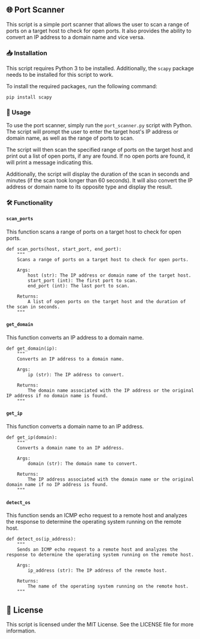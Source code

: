 
## 🌐 Port Scanner

This script is a simple port scanner that allows the user to scan a range of ports on a target host to check for open ports. It also provides the ability to convert an IP address to a domain name and vice versa.

### 📥 Installation

This script requires Python 3 to be installed. Additionally, the `scapy` package needs to be installed for this script to work.

To install the required packages, run the following command:

    pip install scapy

### 🚀 Usage

To use the port scanner, simply run the `port_scanner.py` script with Python. The script will prompt the user to enter the target host's IP address or domain name, as well as the range of ports to scan.

The script will then scan the specified range of ports on the target host and print out a list of open ports, if any are found. If no open ports are found, it will print a message indicating this.

Additionally, the script will display the duration of the scan in seconds and minutes (if the scan took longer than 60 seconds). It will also convert the IP address or domain name to its opposite type and display the result.

### 🛠️ Functionality

#### `scan_ports`

This function scans a range of ports on a target host to check for open ports.

    def scan_ports(host, start_port, end_port):
        """
        Scans a range of ports on a target host to check for open ports.
    
        Args:
            host (str): The IP address or domain name of the target host.
            start_port (int): The first port to scan.
            end_port (int): The last port to scan.
    
        Returns:
            A list of open ports on the target host and the duration of the scan in seconds.
        """

#### `get_domain`

This function converts an IP address to a domain name.

    def get_domain(ip):
        """
        Converts an IP address to a domain name.
    
        Args:
            ip (str): The IP address to convert.
    
        Returns:
            The domain name associated with the IP address or the original IP address if no domain name is found.
        """

#### `get_ip`

This function converts a domain name to an IP address.

    def get_ip(domain):
        """
        Converts a domain name to an IP address.
    
        Args:
            domain (str): The domain name to convert.
    
        Returns:
            The IP address associated with the domain name or the original domain name if no IP address is found.
        """
#### `detect_os`

This function sends an ICMP echo request to a remote host and analyzes the response to determine the operating system running on the remote host.

    def detect_os(ip_address):
        """
        Sends an ICMP echo request to a remote host and analyzes the response to determine the operating system running on the remote host.
    
        Args:
            ip_address (str): The IP address of the remote host.
    
        Returns:
            The name of the operating system running on the remote host.
        """
## 📝 License

This script is licensed under the MIT License. See the LICENSE file for more information.
